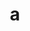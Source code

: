 ---
layout: cake
title:  a
type: cake
bannerimg: /banners/cakebanner
comic: cake_20.png
name: Metro
hovertext: heh heh
next: 21
prev: 19
permalink: cakes/20/
---